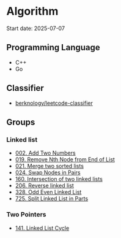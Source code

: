 # Algorithm

Start date: 2025-07-07

## Programming Language
- C++
- Go

## Classifier
- [berknology/leetcode-classifier](https://github.com/berknology/leetcode-classifier?tab=readme-ov-file#linked-list)

## Groups
### Linked list
- [002. Add Two Numbers](https://leetcode.com/problems/add-two-numbers/)
- [019. Remove Nth Node from End of List](https://leetcode.com/problems/remove-nth-node-from-end-of-list/description/)
- [021. Merge two sorted lists](https://leetcode.com/problems/merge-two-sorted-lists/description/)
- [024. Swap Nodes in Pairs](https://leetcode.com/problems/swap-nodes-in-pairs/description/)
- [160. Intersection of two linked lists](https://leetcode.com/problems/intersection-of-two-linked-lists/description/)
- [206. Reverse linked list](https://leetcode.com/problems/reverse-linked-list/description/)
- [328. Odd Even Linked List](https://leetcode.com/problems/odd-even-linked-list/description/)
- [725. Split Linked List in Parts](https://leetcode.com/problems/split-linked-list-in-parts/description/)

### Two Pointers
- [141. Linked List Cycle](https://leetcode.com/problems/linked-list-cycle/description/)
